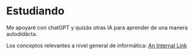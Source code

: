 # Estudiando
Me apoyaré con chatGPT y quizás otras IA para aprender de una manera autodidácta.

Los conceptos relevantes a nivel general de informática: [An Internal Link](/conceptos.md)
